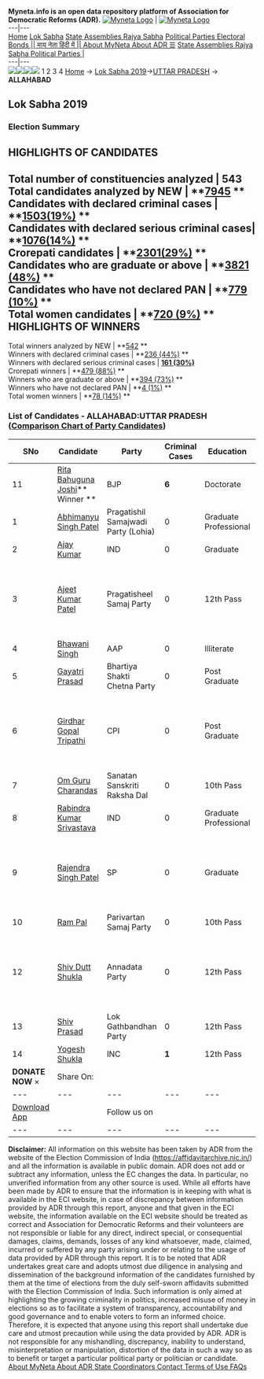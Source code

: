 **Myneta.info is an open data repository platform of Association for Democratic Reforms (ADR).**
[![Myneta Logo](https://www.myneta.info/lib/img/myneta-logo.png)](https://www.myneta.info/) | [![Myneta Logo](https://www.myneta.info/lib/img/adr-logo.png)](https://adrindia.org)  
---|---  
[Home](https://www.myneta.info/) [Lok Sabha](https://www.myneta.info/#ls "Lok Sabha") [ State Assemblies ](https://www.myneta.info/#sa "State Assemblies") [Rajya Sabha](https://www.myneta.info/#rs "Rajya Sabha") [Political Parties ](https://www.myneta.info/party "Political Parties") [ Electoral Bonds ](https://www.myneta.info/electoral_bonds "Electoral Bonds") [ || माय नेता हिंदी में || ](https://translate.google.co.in/translate?prev=hp&hl=en&js=y&u=www.myneta.info&sl=en&tl=hi&history_state0=) [ About MyNeta ](https://adrindia.org/content/about-myneta) [ About ADR ](https://adrindia.org/about-adr/who-we-are) [☰](javascript:void\(0\))
[ State Assemblies ](https://www.myneta.info/#sa "State Assemblies") [ Rajya Sabha ](https://www.myneta.info/#rs "Rajya Sabha") [ Political Parties ](https://www.myneta.info/party "Political Parties")
|   
---|---  
![](https://www.myneta.info/lib/img/banner/banner-1.png)![](https://www.myneta.info/lib/img/banner/banner-2.png)![](https://www.myneta.info/lib/img/banner/banner-3.png)![](https://www.myneta.info/lib/img/banner/banner-4.png)
1  2  3  4 
[Home](https://www.myneta.info/) → [Lok Sabha 2019](https://www.myneta.info/LokSabha2019/)→[UTTAR PRADESH](https://www.myneta.info/LokSabha2019/index.php?action=show_constituencies&state_id=57) → **ALLAHABAD**
### 
## Lok Sabha 2019
###  Election Summary 
HIGHLIGHTS OF CANDIDATES  
---  
Total number of constituencies analyzed |  543   
Total candidates analyzed by NEW | **[7945](https://www.myneta.info/LokSabha2019/index.php?action=summary&subAction=candidates_analyzed&sort=candidate#summary) **  
Candidates with declared criminal cases | **[1503(19%)](https://www.myneta.info/LokSabha2019/index.php?action=summary&subAction=crime&sort=candidate#summary) **  
Candidates with declared serious criminal cases| **[1076(14%)](https://www.myneta.info/LokSabha2019/index.php?action=summary&subAction=serious_crime&sort=candidate#summary) **  
Crorepati candidates | **[2301(29%)](https://www.myneta.info/LokSabha2019/index.php?action=summary&subAction=crorepati&sort=candidate#summary) **  
Candidates who are graduate or above | **[3821 (48%)](https://www.myneta.info/LokSabha2019/index.php?action=summary&subAction=education&sort=candidate#summary) **  
Candidates who have not declared PAN | **[779 (10%)](https://www.myneta.info/LokSabha2019/index.php?action=summary&subAction=without_pan&sort=candidate#summary) **  
Total women candidates | **[720 (9%)](https://www.myneta.info/LokSabha2019/index.php?action=summary&subAction=women_candidate&sort=candidate#summary) **  
HIGHLIGHTS OF WINNERS  
---  
Total winners analyzed by NEW | **[542](https://www.myneta.info/LokSabha2019/index.php?action=summary&subAction=winner_analyzed&sort=candidate#summary) **  
Winners with declared criminal cases | **[236 (44%)](https://www.myneta.info/LokSabha2019/index.php?action=summary&subAction=winner_crime&sort=candidate#summary) **  
Winners with declared serious criminal cases | **[161 (30%)](https://www.myneta.info/LokSabha2019/index.php?action=summary&subAction=winner_serious_crime&sort=candidate#summary)**  
Crorepati winners | **[479 (88%)](https://www.myneta.info/LokSabha2019/index.php?action=summary&subAction=winner_crorepati&sort=candidate#summary) **  
Winners who are graduate or above | **[394 (73%)](https://www.myneta.info/LokSabha2019/index.php?action=summary&subAction=winner_education&sort=candidate#summary) **  
Winners who have not declared PAN | **[4 (1%)](https://www.myneta.info/LokSabha2019/index.php?action=summary&subAction=winner_without_pan&sort=candidate#summary) **  
Total women winners | **[78 (14%)](https://www.myneta.info/LokSabha2019/index.php?action=summary&subAction=winner_women&sort=candidate#summary) **  
### List of Candidates - ALLAHABAD:UTTAR PRADESH ([Comparison Chart of Party Candidates](https://www.myneta.info/LokSabha2019/comparisonchart.php?constituency_id=928))
SNo | Candidate| Party| Criminal Cases| Education| Age| Total Assets| Liabilities  
---|---|---|---|---|---|---|---  
11  | [Rita Bahuguna Joshi](https://www.myneta.info/LokSabha2019/candidate.php?candidate_id=13474)** Winner ** | BJP | **6** | Doctorate| 69 | Rs 2,69,19,330 ~ 2 Crore+ | Rs 16,00,000 ~ 16 Lacs+  
1  | [Abhimanyu Singh Patel](https://www.myneta.info/LokSabha2019/candidate.php?candidate_id=13475) | Pragatishil Samajwadi Party (Lohia) | 0 | Graduate Professional| 43 | Rs 68,19,643 ~ 68 Lacs+ | Rs 24,672 ~ 24 Thou+  
2  | [Ajay Kumar](https://www.myneta.info/LokSabha2019/candidate.php?candidate_id=12348) | IND | 0 | Graduate| 50 | Rs 2,23,46,181 ~ 2 Crore+ | Rs 19,58,107 ~ 19 Lacs+  
3  | [Ajeet Kumar Patel](https://www.myneta.info/LokSabha2019/candidate.php?candidate_id=13476) | Pragatisheel Samaj Party | 0 | 12th Pass| 31 | ![](https://myneta.info/image_v2.php?myneta_folder=LokSabha2019&candidate_id=13476&col=ta) | ![](https://myneta.info/image_v2.php?myneta_folder=LokSabha2019&candidate_id=13476&col=lia)  
4  | [Bhawani Singh](https://www.myneta.info/LokSabha2019/candidate.php?candidate_id=12353) | AAP | 0 | Illiterate| 46 | Rs 26,78,730 ~ 26 Lacs+ | Rs 0 ~   
5  | [Gayatri Prasad](https://www.myneta.info/LokSabha2019/candidate.php?candidate_id=12350) | Bhartiya Shakti Chetna Party | 0 | Post Graduate| 0 | Rs 1,82,27,000 ~ 1 Crore+ | Rs 1,04,000 ~ 1 Lacs+  
6  | [Girdhar Gopal Tripathi](https://www.myneta.info/LokSabha2019/candidate.php?candidate_id=13471) | CPI | 0 | Post Graduate| 77 | ![](https://myneta.info/image_v2.php?myneta_folder=LokSabha2019&candidate_id=13471&col=ta) | ![](https://myneta.info/image_v2.php?myneta_folder=LokSabha2019&candidate_id=13471&col=lia)  
7  | [Om Guru Charandas](https://www.myneta.info/LokSabha2019/candidate.php?candidate_id=13477) | Sanatan Sanskriti Raksha Dal | 0 | 10th Pass| 49 | Rs 2,46,707 ~ 2 Lacs+ | Rs 0 ~   
8  | [Rabindra Kumar Srivastava](https://www.myneta.info/LokSabha2019/candidate.php?candidate_id=13479) | IND | 0 | Graduate Professional| 48 | Rs 4,34,127 ~ 4 Lacs+ | Rs 0 ~   
9  | [Rajendra Singh Patel](https://www.myneta.info/LokSabha2019/candidate.php?candidate_id=13473) | SP | 0 | Graduate| 63 | ![](https://myneta.info/image_v2.php?myneta_folder=LokSabha2019&candidate_id=13473&col=ta) | ![](https://myneta.info/image_v2.php?myneta_folder=LokSabha2019&candidate_id=13473&col=lia)  
10  | [Ram Pal](https://www.myneta.info/LokSabha2019/candidate.php?candidate_id=12347) | Parivartan Samaj Party | 0 | 10th Pass| 47 | Rs 32,38,000 ~ 32 Lacs+ | Rs 2,50,000 ~ 2 Lacs+  
12  | [Shiv Dutt Shukla](https://www.myneta.info/LokSabha2019/candidate.php?candidate_id=13478) | Annadata Party | 0 | 12th Pass| 49 | ![](https://myneta.info/image_v2.php?myneta_folder=LokSabha2019&candidate_id=13478&col=ta) | ![](https://myneta.info/image_v2.php?myneta_folder=LokSabha2019&candidate_id=13478&col=lia)  
13  | [Shiv Prasad](https://www.myneta.info/LokSabha2019/candidate.php?candidate_id=12346) | Lok Gathbandhan Party | 0 | 12th Pass| 63 | Rs 3,93,31,787 ~ 3 Crore+ | Rs 15,62,481 ~ 15 Lacs+  
14  | [Yogesh Shukla](https://www.myneta.info/LokSabha2019/candidate.php?candidate_id=13472) | INC | **1** | 12th Pass| 49 | Rs 42,00,199 ~ 42 Lacs+ | Rs 0 ~   
|  **DONATE NOW** × |  Share On:  | [](https://api.whatsapp.com/send?text=https%3A%2F%2Fmyneta.info%2Fpunjab2022%2Findex.php%3Faction%3Dshow_constituencies%26state_id%3D19) | [](https://www.facebook.com/sharer/sharer.php?u=https%3A%2F%2Fmyneta.info%2Fpunjab2022%2Findex.php%3Faction%3Dshow_constituencies%26state_id%3D19) | [](https://twitter.com/share?url=https%3A%2F%2Fmyneta.info%2Fpunjab2022%2Findex.php%3Faction%3Dshow_constituencies%26state_id%3D19)  
---|---|---|---|---  
| [ Download App ](https://play.google.com/store/apps/details?id=com.webrosoft.myneta1&pcampaignid=pcampaignidMKT-Other-global-all-co-prtnr-py-PartBadge-Mar2515-1) | [](https://play.google.com/store/apps/details?id=com.webrosoft.myneta1&pcampaignid=pcampaignidMKT-Other-global-all-co-prtnr-py-PartBadge-Mar2515-1) |  Follow us on  | [](https://www.facebook.com/adrindia.org/) | [](https://twitter.com/adrspeaks) | [](https://groups.google.com/g/national-election-watch?hl=en&pli=1) | [](https://www.instagram.com/adrspeaks/) | [](https://www.youtube.com/user/adrspeaks) | [](https://sharechat.com/profile/adrspeaks)  
---|---|---|---|---|---|---|---|---  
**Disclaimer:** All information on this website has been taken by ADR from the website of the Election Commission of India (https://affidavitarchive.nic.in/) and all the information is available in public domain. ADR does not add or subtract any information, unless the EC changes the data. In particular, no unverified information from any other source is used. While all efforts have been made by ADR to ensure that the information is in keeping with what is available in the ECI website, in case of discrepancy between information provided by ADR through this report, anyone and that given in the ECI website, the information available on the ECI website should be treated as correct and Association for Democratic Reforms and their volunteers are not responsible or liable for any direct, indirect special, or consequential damages, claims, demands, losses of any kind whatsoever, made, claimed, incurred or suffered by any party arising under or relating to the usage of data provided by ADR through this report. It is to be noted that ADR undertakes great care and adopts utmost due diligence in analysing and dissemination of the background information of the candidates furnished by them at the time of elections from the duly self-sworn affidavits submitted with the Election Commission of India. Such information is only aimed at highlighting the growing criminality in politics, increased misuse of money in elections so as to facilitate a system of transparency, accountability and good governance and to enable voters to form an informed choice. Therefore, it is expected that anyone using this report shall undertake due care and utmost precaution while using the data provided by ADR. ADR is not responsible for any mishandling, discrepancy, inability to understand, misinterpretation or manipulation, distortion of the data in such a way so as to benefit or target a particular political party or politician or candidate. 
[ About MyNeta ](https://adrindia.org/content/about-myneta) [ About ADR ](https://adrindia.org/about-adr/who-we-are) [ State Coordinators ](https://adrindia.org/about-adr/state-coordinators) [ Contact ](https://adrindia.org/contact-us) [ Terms of Use ](https://adrindia.org/content/adr-terms-use) [ FAQs ](https://adrindia.org/content/faqs)
